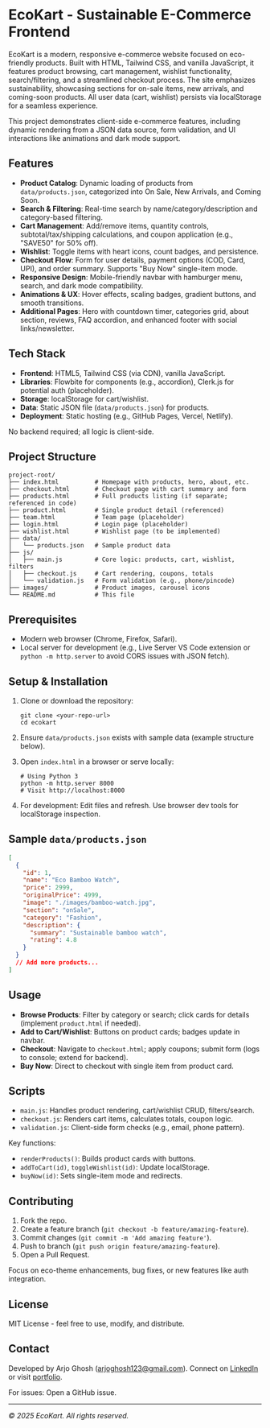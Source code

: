 # EcoKart - Sustainable E-Commerce Frontend

EcoKart is a modern, responsive e-commerce website focused on eco-friendly products. Built with HTML, Tailwind CSS, and vanilla JavaScript, it features product browsing, cart management, wishlist functionality, search/filtering, and a streamlined checkout process. The site emphasizes sustainability, showcasing sections for on-sale items, new arrivals, and coming-soon products. All user data (cart, wishlist) persists via localStorage for a seamless experience.

This project demonstrates client-side e-commerce features, including dynamic rendering from a JSON data source, form validation, and UI interactions like animations and dark mode support.

## Features

- **Product Catalog**: Dynamic loading of products from `data/products.json`, categorized into On Sale, New Arrivals, and Coming Soon.
- **Search & Filtering**: Real-time search by name/category/description and category-based filtering.
- **Cart Management**: Add/remove items, quantity controls, subtotal/tax/shipping calculations, and coupon application (e.g., "SAVE50" for 50% off).
- **Wishlist**: Toggle items with heart icons, count badges, and persistence.
- **Checkout Flow**: Form for user details, payment options (COD, Card, UPI), and order summary. Supports "Buy Now" single-item mode.
- **Responsive Design**: Mobile-friendly navbar with hamburger menu, search, and dark mode compatibility.
- **Animations & UX**: Hover effects, scaling badges, gradient buttons, and smooth transitions.
- **Additional Pages**: Hero with countdown timer, categories grid, about section, reviews, FAQ accordion, and enhanced footer with social links/newsletter.

## Tech Stack

- **Frontend**: HTML5, Tailwind CSS (via CDN), vanilla JavaScript.
- **Libraries**: Flowbite for components (e.g., accordion), Clerk.js for potential auth (placeholder).
- **Storage**: localStorage for cart/wishlist.
- **Data**: Static JSON file (`data/products.json`) for products.
- **Deployment**: Static hosting (e.g., GitHub Pages, Vercel, Netlify).

No backend required; all logic is client-side.

## Project Structure

```
project-root/
├── index.html          # Homepage with products, hero, about, etc.
├── checkout.html       # Checkout page with cart summary and form
├── products.html       # Full products listing (if separate; referenced in code)
├── product.html        # Single product detail (referenced)
├── team.html           # Team page (placeholder)
├── login.html          # Login page (placeholder)
├── wishlist.html       # Wishlist page (to be implemented)
├── data/
│   └── products.json   # Sample product data
├── js/
│   ├── main.js         # Core logic: products, cart, wishlist, filters
│   ├── checkout.js     # Cart rendering, coupons, totals
│   └── validation.js   # Form validation (e.g., phone/pincode)
├── images/             # Product images, carousel icons
└── README.md           # This file
```

## Prerequisites

- Modern web browser (Chrome, Firefox, Safari).
- Local server for development (e.g., Live Server VS Code extension or `python -m http.server` to avoid CORS issues with JSON fetch).

## Setup & Installation

1. Clone or download the repository:
   ```
   git clone <your-repo-url>
   cd ecokart
   ```

2. Ensure `data/products.json` exists with sample data (example structure below).

3. Open `index.html` in a browser or serve locally:
   ```
   # Using Python 3
   python -m http.server 8000
   # Visit http://localhost:8000
   ```

4. For development: Edit files and refresh. Use browser dev tools for localStorage inspection.

## Sample `data/products.json`

```json
[
  {
    "id": 1,
    "name": "Eco Bamboo Watch",
    "price": 2999,
    "originalPrice": 4999,
    "image": "./images/bamboo-watch.jpg",
    "section": "onSale",
    "category": "Fashion",
    "description": {
      "summary": "Sustainable bamboo watch",
      "rating": 4.8
    }
  }
  // Add more products...
]
```

## Usage

- **Browse Products**: Filter by category or search; click cards for details (implement `product.html` if needed).
- **Add to Cart/Wishlist**: Buttons on product cards; badges update in navbar.
- **Checkout**: Navigate to `checkout.html`; apply coupons; submit form (logs to console; extend for backend).
- **Buy Now**: Direct to checkout with single item from product card.

## Scripts

- `main.js`: Handles product rendering, cart/wishlist CRUD, filters/search.
- `checkout.js`: Renders cart items, calculates totals, coupon logic.
- `validation.js`: Client-side form checks (e.g., email, phone pattern).

Key functions:
- `renderProducts()`: Builds product cards with buttons.
- `addToCart(id)`, `toggleWishlist(id)`: Update localStorage.
- `buyNow(id)`: Sets single-item mode and redirects.

## Contributing

1. Fork the repo.
2. Create a feature branch (`git checkout -b feature/amazing-feature`).
3. Commit changes (`git commit -m 'Add amazing feature'`).
4. Push to branch (`git push origin feature/amazing-feature`).
5. Open a Pull Request.

Focus on eco-theme enhancements, bug fixes, or new features like auth integration.

## License

MIT License - feel free to use, modify, and distribute.

## Contact

Developed by Arjo Ghosh (arjoghosh123@gmail.com). Connect on [LinkedIn](https://www.linkedin.com/in/ghosharjo/) or visit [portfolio](https://me2.vercel.app/).

For issues: Open a GitHub issue.

---

*© 2025 EcoKart. All rights reserved.*